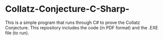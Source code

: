 # Collatz-Conjecture-C-Sharp-
This is a simple program that runs through C# to prove the Collatz Conjecture. This repository includes the code (in PDF format) and the .EXE file (to run). 
